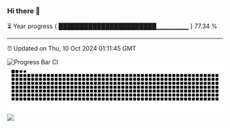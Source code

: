 ### Hi there 👋

⏳ Year progress { ███████████████████████▁▁▁▁▁▁▁ } 77.34 %

---

⏰ Updated on Thu, 10 Oct 2024 01:11:45 GMT

![Progress Bar CI](https://github.com/liununu/liununu/workflows/Progress%20Bar%20CI/badge.svg)![](https://raw.githubusercontent.com/L1cardo/L1cardo/main/assets/github-contribution-grid-snake.svg)![](https://raw.githubusercontent.com/seesaws/seesaws/main/assets/github-contribution-grid-snake.svg)
